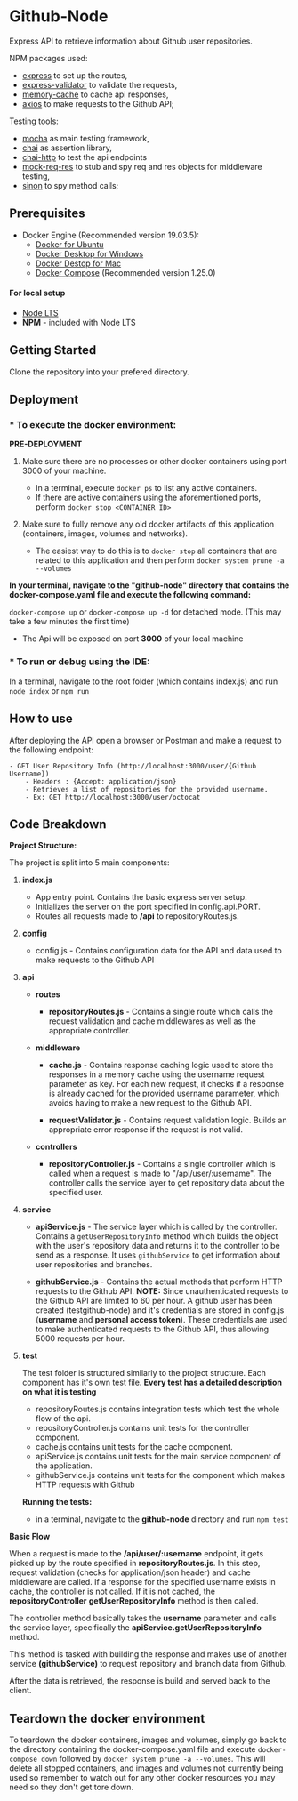 # Github-Node

Express API to retrieve information about Github user repositories. 

NPM packages used:

* [express](https://www.npmjs.com/package/express) to set up the routes,
* [express-validator](https://www.npmjs.com/package/express-validator) to validate the requests,
* [memory-cache](https://www.npmjs.com/package/memory-cache) to cache api responses,
* [axios](https://www.npmjs.com/package/memory-cache) to make requests to the Github API;

Testing tools:

* [mocha](https://www.npmjs.com/package/mocha) as main testing framework,
* [chai](https://www.npmjs.com/package/chai) as assertion library,
* [chai-http](https://www.npmjs.com/package/chai-http) to test the api endpoints
* [mock-req-res](https://www.npmjs.com/package/mock-req-res) to stub and spy req and res objects for middleware testing,
* [sinon](https://www.npmjs.com/package/sinon) to spy method calls;

## Prerequisites

* Docker Engine (Recommended version 19.03.5):
	* [Docker for Ubuntu](https://docs.docker.com/install/linux/docker-ce/ubuntu/)
	* [Docker Desktop for Windows](https://docs.docker.com/docker-for-windows/install/)
	* [Docker Destop for Mac](https://docs.docker.com/docker-for-mac/install/)
    * [Docker Compose](https://docs.docker.com/compose/install/) (Recommended version 1.25.0)

#### For local setup
* [Node LTS](https://nodejs.org/en/)
* **NPM** - included with Node LTS


## Getting Started

Clone the repository into your prefered directory.


## Deployment

### * To execute the docker environment: 

**PRE-DEPLOYMENT**

1. Make sure there are no processes or other docker containers using port 3000 of your machine.
	- In a terminal, execute `docker ps` to list any active containers.
	- If there are active containers using the aforementioned ports, perform `docker stop <CONTAINER ID>`

2. Make sure to fully remove any old docker artifacts of this application (containers, images, volumes and networks).
	- The easiest way to do this is to `docker stop` all containers that are related to this application and then perform `docker system prune -a --volumes` 
	

**In your terminal, navigate to the "github-node" directory that contains the docker-compose.yaml file and execute the following command:**

`docker-compose up` or `docker-compose up -d` for detached mode. (This may take a few minutes the first time)

* The Api will be exposed on port **3000** of your local machine


### * To run or debug using the IDE:

In a terminal, navigate to the root folder (which contains index.js) and run `node index` or `npm run`


## How to use

After deploying the API open a browser or Postman and make a request to the following endpoint:
 	
	- GET User Repository Info (http://localhost:3000/user/{Github Username})
        - Headers : {Accept: application/json}
		- Retrieves a list of repositories for the provided username.
		- Ex: GET http://localhost:3000/user/octocat


## Code Breakdown

**Project Structure:**

The project is split into 5 main components:

1. **index.js**
    * App entry point. Contains the basic express server setup.
    * Initializes the server on the port specified in config.api.PORT. 
    * Routes all requests made to **/api** to repositoryRoutes.js.

2. **config**
    * config.js - Contains configuration data for the API and data used to make requests to the Github API

3. **api**
    * **routes**
        * **repositoryRoutes.js** - Contains a single route which calls the request validation and cache middlewares as well as the appropriate controller.

    * **middleware**
        * **cache.js** - Contains response caching logic used to store the responses in a memory cache using the username request parameter as key. For each new request, it checks if a response is already cached for the provided username parameter, which avoids having to make a new request to the Github API. 

        * **requestValidator.js** - Contains request validation logic. Builds an appropriate error response if the request is not valid.

    * **controllers**
        * **repositoryController.js** - Contains a single controller which is called when a request is made to "/api/user/:username". The controller calls the service layer to get repository data about the specified user. 

4. **service**
    * **apiService.js** - The service layer which is called by the controller. Contains a `getUserRepositoryInfo` method which builds the object with the user's repository data and returns it to the controller to be send as a response. It uses `githubService` to get information about user repositories and branches.

    * **githubService.js** - Contains the actual methods that perform HTTP requests to the Github API. 
    **NOTE:** Since unauthenticated requests to the Github API are limited to 60 per hour. A github user has been created (testgithub-node) and it's credentials are stored in config.js (**username** and **personal access token**). These credentials are used to make authenticated requests to the Github API, thus allowing 5000 requests per hour. 


5. **test**

    The test folder is structured similarly to the project structure. Each component has it's own test file.
    **Every test has a detailed description on what it is testing**
    
    * repositoryRoutes.js contains integration tests which test the whole flow of the api.
    * repositoryController.js contains unit tests for the controller component. 
    * cache.js contains unit tests for the cache component.
    * apiService.js contains unit tests for the main service component of the application.
    * githubService.js contains unit tests for the component which makes HTTP requests with Github

    **Running the tests:**
    * in a terminal, navigate to the **github-node** directory and run `npm test`

**Basic Flow**

When a request is made to the **/api/user/:username** endpoint, it gets picked up by the route specified in **repositoryRoutes.js**. In this step, request validation (checks for application/json header) and cache middleware are called. If a response for the specified username exists in cache, the controller is not called. If it is not cached, the **repositoryController** **getUserRepositoryInfo** method is then called. 

The controller method basically takes the **username** parameter and calls the service layer, specifically the **apiService.getUserRepositoryInfo** method.

This method is tasked with building the response and makes use of another service **(githubService)** to request repository and branch data from Github. 

After the data is retrieved, the response is build and served back to the client.
 

## Teardown the docker environment

To teardown the docker containers, images and volumes, simply go back to the directory containing the docker-compose.yaml file and execute `docker-compose down` followed by `docker system prune -a --volumes`.
This will delete all stopped containers, and images and volumes not currently being used so remember to watch out for any other docker resources you may need so they don't get tore down.
